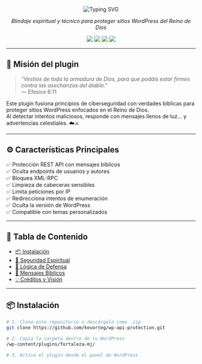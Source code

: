 <!-- Encabezado animado con SVG estilo máquina de escribir -->
<p align="center">
  <img src="https://readme-typing-svg.demolab.com?font=Fira+Code&pause=1000&center=true&vCenter=true&width=435&lines=%F0%9F%9B%A1%EF%B8%8F+Fortaleza+MJ;Protege+tu+sitio+WordPress+con+fe+y+seguridad" alt="Typing SVG" />
</p>

<p align="center"><em>Blindaje espiritual y técnico para proteger sitios WordPress del Reino de Dios</em></p>

<p align="center">
  <img src="https://img.shields.io/badge/WordPress-Compatible-blue?logo=wordpress&style=flat-square" />
  <img src="https://img.shields.io/badge/PHP-7.4%2B-777bb4?logo=php&style=flat-square" />
  <img src="https://img.shields.io/badge/Security-Focused-critical?style=flat-square&logo=shield" />
  <img src="https://img.shields.io/badge/License-MIT-blue?style=flat-square" />
</p>

---

## 🎯 Misión del plugin

> *"Vestíos de toda la armadura de Dios, para que podáis estar firmes contra las asechanzas del diablo."*  
> — Efesios 6:11

Este plugin fusiona principios de ciberseguridad con verdades bíblicas para proteger sitios WordPress enfocados en el Reino de Dios.  
Al detectar intentos maliciosos, responde con mensajes llenos de luz… y advertencias celestiales. ☁️⚔️

---

## ⚙️ Características Principales

✅ Protección REST API con mensajes bíblicos  
✅ Oculta endpoints de usuarios y autores  
✅ Bloquea XML-RPC  
✅ Limpieza de cabeceras sensibles  
✅ Limita peticiones por IP  
✅ Redirecciona intentos de enumeración  
✅ Oculta la versión de WordPress  
✅ Compatible con temas personalizados

---

## 📜 Tabla de Contenido

- [📦 Instalación](#-instalación)
- [🔐 Seguridad Espiritual](#-seguridad-espiritual)
- [🧠 Lógica de Defensa](#-lógica-de-defensa)
- [📘 Mensajes Bíblicos](#-mensajes-bíblicos)
- [💡 Créditos y Visión](#-créditos-y-visión)

---

## 📦 Instalación

```bash
# 1. Clona este repositorio o descárgalo como .zip
git clone https://github.com/kevorteg/wp-api-protection.git

# 2. Copia la carpeta dentro de tu WordPress
/wp-content/plugins/fortaleza-mj/

# 3. Activa el plugin desde el panel de WordPress
